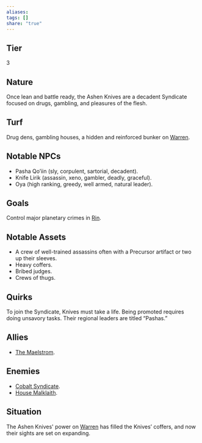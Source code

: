 ```yaml
---
aliases: 
tags: []
share: "true"
---
```

## Tier

3

## Nature

Once lean and battle ready, the Ashen Knives are a decadent Syndicate focused on drugs, gambling, and pleasures of the flesh.

## Turf

Drug dens, gambling houses, a hidden and reinforced bunker on [Warren](../Atlas/Procyon/Rin/Warren.md).

## Notable NPCs

- Pasha Qo’iin (sly, corpulent, sartorial, decadent).
- Knife Lirik (assassin, xeno, gambler, deadly, graceful).
- Oya (high ranking, greedy, well armed, natural leader).


## Goals

Control major planetary crimes in [Rin](../Atlas/Procyon/Rin/Rin.md).

## Notable Assets

- A crew of well-trained assassins often with a Precursor artifact or two up their sleeves.
- Heavy coffers.
- Bribed judges.
- Crews of thugs.


## Quirks

To join the Syndicate, Knives must take a life. Being promoted requires doing unsavory tasks. Their regional leaders are titled “Pashas.”

## Allies

- [The Maelstrom](./The%20Maelstrom.md).


## Enemies

- [Cobalt Syndicate](./Cobalt%20Syndicate.md).
- [House Malklaith](./House%20Malklaith.md).


## Situation

The Ashen Knives' power on [Warren](../Atlas/Procyon/Rin/Warren.md) has filled the Knives’ coffers, and now their sights are set on expanding.
